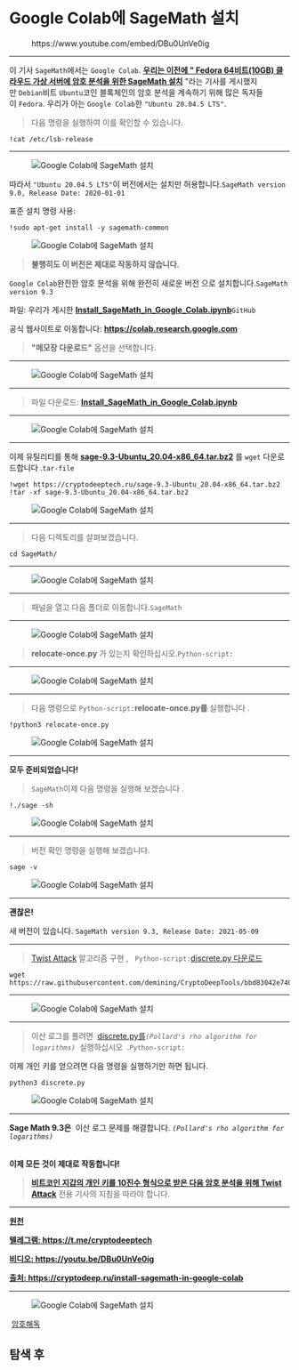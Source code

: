 # Google Colab에 SageMath 설치

<!-- wp:embed {"url":"https://www.youtube.com/embed/DBu0UnVe0ig","type":"rich","providerNameSlug":"вставить-обработчик","responsive":true,"className":"wp-embed-aspect-16-9 wp-has-aspect-ratio"} -->
<figure class="wp-block-embed is-type-rich is-provider-вставить-обработчик wp-block-embed-вставить-обработчик wp-embed-aspect-16-9 wp-has-aspect-ratio"><div class="wp-block-embed__wrapper">
https://www.youtube.com/embed/DBu0UnVe0ig
</div></figure>
<!-- /wp:embed -->

<!-- wp:separator -->
<hr class="wp-block-separator has-alpha-channel-opacity"/>
<!-- /wp:separator -->

<!-- wp:paragraph -->
<p>이 기사&nbsp;<code>SageMath</code>에서는&nbsp;<code>Google Colab</code>.&nbsp;<strong><a href="https://cryptodeeptech.ru/install-sagemath-on-fedora/" target="_blank" rel="noreferrer noopener">우리는 이전에 " Fedora 64비트(10GB) 클라우드 가상 서버에 암호 분석을 위한 SageMath 설치</a></strong>&nbsp;"라는 기사를 게시했지만&nbsp;<code>Debian</code>비트&nbsp;<code>Ubuntu</code>코인&nbsp;​​블록체인의 암호 분석을 계속하기 위해 많은 독자들이&nbsp;<code>Fedora</code>.&nbsp;우리가 아는&nbsp;<code>Google Colab</code>한&nbsp;<code>"Ubuntu 20.04.5 LTS"</code>.</p>
<!-- /wp:paragraph -->

<!-- wp:quote -->
<blockquote class="wp-block-quote"><!-- wp:paragraph -->
<p>다음 명령을 실행하여 이를 확인할 수 있습니다.</p>
<!-- /wp:paragraph --></blockquote>
<!-- /wp:quote -->

<!-- wp:code -->
<pre class="wp-block-code"><code>!cat /etc/lsb-release
</code></pre>
<!-- /wp:code -->

<!-- wp:separator -->
<hr class="wp-block-separator has-alpha-channel-opacity"/>
<!-- /wp:separator -->

<!-- wp:image {"id":2598} -->
<figure class="wp-block-image"><img src="https://cryptodeep.ru/wp-content/uploads/2023/04/image-21-1024x192.png" alt="Google Colab에 SageMath 설치" class="wp-image-2598"/></figure>
<!-- /wp:image -->

<!-- wp:paragraph -->
<p>따라서&nbsp;<code>"Ubuntu 20.04.5 LTS"</code>이 버전에서는 설치만 허용합니다.<code>SageMath version 9.0, Release Date: 2020-01-01</code></p>
<!-- /wp:paragraph -->

<!-- wp:paragraph -->
<p>표준 설치 명령 사용:</p>
<!-- /wp:paragraph -->

<!-- wp:code -->
<pre class="wp-block-code"><code>!sudo apt-get install -y sagemath-common</code></pre>
<!-- /wp:code -->

<!-- wp:image {"id":2599} -->
<figure class="wp-block-image"><img src="https://cryptodeep.ru/wp-content/uploads/2023/04/image-22-1024x120.png" alt="Google Colab에 SageMath 설치" class="wp-image-2599"/></figure>
<!-- /wp:image -->

<!-- wp:quote -->
<blockquote class="wp-block-quote"><!-- wp:paragraph -->
<p><strong>불행히도 이 버전은 제대로 작동하지 않습니다.</strong></p>
<!-- /wp:paragraph --></blockquote>
<!-- /wp:quote -->

<!-- wp:paragraph -->
<p><code>Google Colab</code>완전한 암호 분석을 위해 완전히 새로운 버전&nbsp;으로 설치합니다.<code>SageMath version 9.3</code></p>
<!-- /wp:paragraph -->

<!-- wp:paragraph -->
<p>파일:&nbsp;우리가 게시한&nbsp;<a href="https://github.com/demining/CryptoDeepTools/blob/main/19SageMathGoogleColab/Install_SageMath_in_Google_Colab.ipynb" target="_blank" rel="noreferrer noopener"><strong>Install_SageMath_in_Google_Colab.ipynb</strong></a><code>GitHub</code></p>
<!-- /wp:paragraph -->

<!-- wp:paragraph -->
<p>공식 웹사이트로 이동합니다:&nbsp;<strong><a href="https://colab.research.google.com/" target="_blank" rel="noreferrer noopener">https://colab.research.google.com</a></strong></p>
<!-- /wp:paragraph -->

<!-- wp:quote -->
<blockquote class="wp-block-quote"><!-- wp:paragraph -->
<p><strong>"메모장 다운로드"</strong>&nbsp;옵션을 선택합니다.<strong></strong></p>
<!-- /wp:paragraph --></blockquote>
<!-- /wp:quote -->

<!-- wp:separator -->
<hr class="wp-block-separator has-alpha-channel-opacity"/>
<!-- /wp:separator -->

<!-- wp:image {"id":2605} -->
<figure class="wp-block-image"><img src="https://cryptodeep.ru/wp-content/uploads/2023/04/image-24.png" alt="Google Colab에 SageMath 설치" class="wp-image-2605"/></figure>
<!-- /wp:image -->

<!-- wp:separator -->
<hr class="wp-block-separator has-alpha-channel-opacity"/>
<!-- /wp:separator -->

<!-- wp:quote -->
<blockquote class="wp-block-quote"><!-- wp:paragraph -->
<p>파일 다운로드:&nbsp;<a href="https://github.com/demining/CryptoDeepTools/blob/main/19SageMathGoogleColab/Install_SageMath_in_Google_Colab.ipynb" target="_blank" rel="noreferrer noopener"><strong>Install_SageMath_in_Google_Colab.ipynb</strong></a></p>
<!-- /wp:paragraph --></blockquote>
<!-- /wp:quote -->

<!-- wp:separator -->
<hr class="wp-block-separator has-alpha-channel-opacity"/>
<!-- /wp:separator -->

<!-- wp:image {"id":2606} -->
<figure class="wp-block-image"><img src="https://cryptodeep.ru/wp-content/uploads/2023/04/image-25.png" alt="Google Colab에 SageMath 설치" class="wp-image-2606"/></figure>
<!-- /wp:image -->

<!-- wp:separator -->
<hr class="wp-block-separator has-alpha-channel-opacity"/>
<!-- /wp:separator -->

<!-- wp:paragraph -->
<p>이제 유틸리티를 통해&nbsp;<a href="https://cryptodeeptech.ru/sage-9.3-Ubuntu_20.04-x86_64.tar.bz2" target="_blank" rel="noreferrer noopener"><strong>sage-9.3-Ubuntu_20.04-x86_64.tar.bz2</strong></a>&nbsp;를&nbsp;<code>wget</code>&nbsp;다운로드합니다 .<code>tar-file</code><a href="https://cryptodeeptech.ru/sage-9.3-Ubuntu_20.04-x86_64.tar.bz2" target="_blank" rel="noreferrer noopener"><strong></strong></a></p>
<!-- /wp:paragraph -->

<!-- wp:code -->
<pre class="wp-block-code"><code>!wget https://cryptodeeptech.ru/sage-9.3-Ubuntu_20.04-x86_64.tar.bz2
!tar -xf sage-9.3-Ubuntu_20.04-x86_64.tar.bz2</code></pre>
<!-- /wp:code -->

<!-- wp:image {"id":2612} -->
<figure class="wp-block-image"><img src="https://cryptodeep.ru/wp-content/uploads/2023/04/image-29-1024x321.png" alt="Google Colab에 SageMath 설치" class="wp-image-2612"/></figure>
<!-- /wp:image -->

<!-- wp:separator -->
<hr class="wp-block-separator has-alpha-channel-opacity"/>
<!-- /wp:separator -->

<!-- wp:quote -->
<blockquote class="wp-block-quote"><!-- wp:paragraph -->
<p>다음 디렉토리를 살펴보겠습니다.</p>
<!-- /wp:paragraph --></blockquote>
<!-- /wp:quote -->

<!-- wp:code -->
<pre class="wp-block-code"><code>cd SageMath/</code></pre>
<!-- /wp:code -->

<!-- wp:separator -->
<hr class="wp-block-separator has-alpha-channel-opacity"/>
<!-- /wp:separator -->

<!-- wp:image {"id":2617} -->
<figure class="wp-block-image"><img src="https://cryptodeep.ru/wp-content/uploads/2023/04/image-32-1024x110.png" alt="Google Colab에 SageMath 설치" class="wp-image-2617"/></figure>
<!-- /wp:image -->

<!-- wp:separator -->
<hr class="wp-block-separator has-alpha-channel-opacity"/>
<!-- /wp:separator -->

<!-- wp:quote -->
<blockquote class="wp-block-quote"><!-- wp:paragraph -->
<p>패널을 열고 다음 폴더로 이동합니다.<code>SageMath</code></p>
<!-- /wp:paragraph --></blockquote>
<!-- /wp:quote -->

<!-- wp:separator -->
<hr class="wp-block-separator has-alpha-channel-opacity"/>
<!-- /wp:separator -->

<!-- wp:image {"id":2619} -->
<figure class="wp-block-image"><img src="https://cryptodeep.ru/wp-content/uploads/2023/04/image-34.png" alt="Google Colab에 SageMath 설치" class="wp-image-2619"/></figure>
<!-- /wp:image -->

<!-- wp:quote -->
<blockquote class="wp-block-quote"><!-- wp:paragraph -->
<p><strong>relocate-once.py</strong>&nbsp;가 있는지 확인하십시오.<code>Python-script:</code><strong></strong></p>
<!-- /wp:paragraph --></blockquote>
<!-- /wp:quote -->

<!-- wp:separator -->
<hr class="wp-block-separator has-alpha-channel-opacity"/>
<!-- /wp:separator -->

<!-- wp:image {"id":2618} -->
<figure class="wp-block-image"><img src="https://cryptodeep.ru/wp-content/uploads/2023/04/image-33-1024x180.png" alt="Google Colab에 SageMath 설치" class="wp-image-2618"/></figure>
<!-- /wp:image -->

<!-- wp:separator -->
<hr class="wp-block-separator has-alpha-channel-opacity"/>
<!-- /wp:separator -->

<!-- wp:quote -->
<blockquote class="wp-block-quote"><!-- wp:paragraph -->
<p>다음 명령으로&nbsp;<code>Python-script:</code><strong>relocate-once.py를</strong>&nbsp;실행합니다 .</p>
<!-- /wp:paragraph --></blockquote>
<!-- /wp:quote -->

<!-- wp:code -->
<pre class="wp-block-code"><code>!python3 relocate-once.py</code></pre>
<!-- /wp:code -->

<!-- wp:image {"id":2620} -->
<figure class="wp-block-image"><img src="https://cryptodeep.ru/wp-content/uploads/2023/04/image-35-1024x451.png" alt="Google Colab에 SageMath 설치" class="wp-image-2620"/></figure>
<!-- /wp:image -->

<!-- wp:separator -->
<hr class="wp-block-separator has-alpha-channel-opacity"/>
<!-- /wp:separator -->

<!-- wp:paragraph -->
<p><strong>모두 준비되었습니다!</strong></p>
<!-- /wp:paragraph -->

<!-- wp:quote -->
<blockquote class="wp-block-quote"><!-- wp:paragraph -->
<p><code>SageMath</code>이제 다음 명령을&nbsp;실행해 보겠습니다 .</p>
<!-- /wp:paragraph --></blockquote>
<!-- /wp:quote -->

<!-- wp:code -->
<pre class="wp-block-code"><code>!./sage -sh</code></pre>
<!-- /wp:code -->

<!-- wp:image {"id":2623} -->
<figure class="wp-block-image"><img src="https://cryptodeep.ru/wp-content/uploads/2023/04/image-36-1024x304.png" alt="Google Colab에 SageMath 설치" class="wp-image-2623"/></figure>
<!-- /wp:image -->

<!-- wp:separator -->
<hr class="wp-block-separator has-alpha-channel-opacity"/>
<!-- /wp:separator -->

<!-- wp:quote -->
<blockquote class="wp-block-quote"><!-- wp:paragraph -->
<p>버전 확인 명령을 실행해 보겠습니다.</p>
<!-- /wp:paragraph --></blockquote>
<!-- /wp:quote -->

<!-- wp:code -->
<pre class="wp-block-code"><code>sage -v</code></pre>
<!-- /wp:code -->

<!-- wp:image {"id":2624} -->
<figure class="wp-block-image"><img src="https://cryptodeep.ru/wp-content/uploads/2023/04/image-37-1024x344.png" alt="Google Colab에 SageMath 설치" class="wp-image-2624"/></figure>
<!-- /wp:image -->

<!-- wp:separator -->
<hr class="wp-block-separator has-alpha-channel-opacity"/>
<!-- /wp:separator -->

<!-- wp:paragraph -->
<p><strong>괜찮은!</strong></p>
<!-- /wp:paragraph -->

<!-- wp:paragraph -->
<p>새 버전이 있습니다.&nbsp;<code>SageMath version 9.3, Release Date: 2021-05-09</code></p>
<!-- /wp:paragraph -->

<!-- wp:separator -->
<hr class="wp-block-separator has-alpha-channel-opacity"/>
<!-- /wp:separator -->

<!-- wp:quote -->
<blockquote class="wp-block-quote"><!-- wp:paragraph -->
<p><a href="https://cryptodeeptech.ru/twist-attack/" target="_blank" rel="noreferrer noopener">Twist Attack</a>&nbsp;알고리즘 구현&nbsp;, &nbsp;&nbsp;<code>Python-script:</code><a href="https://github.com/demining/CryptoDeepTools/blob/bbd83042e7405508cd2e646ad1b0819da0f9c58d/18TwistAttack/discrete.py" target="_blank" rel="noreferrer noopener">discrete.py 다운로드</a></p>
<!-- /wp:paragraph --></blockquote>
<!-- /wp:quote -->

<!-- wp:code -->
<pre class="wp-block-code"><code>wget https://raw.githubusercontent.com/demining/CryptoDeepTools/bbd83042e7405508cd2e646ad1b0819da0f9c58d/18TwistAttack/discrete.py</code></pre>
<!-- /wp:code -->

<!-- wp:separator -->
<hr class="wp-block-separator has-alpha-channel-opacity"/>
<!-- /wp:separator -->

<!-- wp:image {"id":2628} -->
<figure class="wp-block-image"><img src="https://cryptodeep.ru/wp-content/uploads/2023/04/image-41-1024x517.png" alt="Google Colab에 SageMath 설치" class="wp-image-2628"/></figure>
<!-- /wp:image -->

<!-- wp:separator -->
<hr class="wp-block-separator has-alpha-channel-opacity"/>
<!-- /wp:separator -->

<!-- wp:quote -->
<blockquote class="wp-block-quote"><!-- wp:paragraph -->
<p>이산 로그를 풀려면&nbsp;&nbsp;<a href="https://github.com/demining/CryptoDeepTools/blob/bbd83042e7405508cd2e646ad1b0819da0f9c58d/18TwistAttack/discrete.py" target="_blank" rel="noreferrer noopener">discrete.py를</a><em><code>(Pollard's rho algorithm for logarithms)</code></em>&nbsp;&nbsp;실행하십시오&nbsp; .<code>Python-script:</code><a href="https://github.com/demining/CryptoDeepTools/blob/bbd83042e7405508cd2e646ad1b0819da0f9c58d/18TwistAttack/discrete.py" target="_blank" rel="noreferrer noopener"></a></p>
<!-- /wp:paragraph --></blockquote>
<!-- /wp:quote -->

<!-- wp:paragraph -->
<p>이제 개인 키를 얻으려면 다음 명령을 실행하기만 하면 됩니다.</p>
<!-- /wp:paragraph -->

<!-- wp:code -->
<pre class="wp-block-code"><code>python3 discrete.py</code></pre>
<!-- /wp:code -->

<!-- wp:image {"id":2654} -->
<figure class="wp-block-image"><img src="https://cryptodeep.ru/wp-content/uploads/2023/04/image-43-1024x548.png" alt="Google Colab에 SageMath 설치" class="wp-image-2654"/></figure>
<!-- /wp:image -->

<!-- wp:separator -->
<hr class="wp-block-separator has-alpha-channel-opacity"/>
<!-- /wp:separator -->

<!-- wp:paragraph -->
<p><strong>Sage Math&nbsp;</strong><strong>9.3은</strong>&nbsp;&nbsp;이산 로그 문제를 해결합니다.&nbsp;<em><code>(Pollard's rho algorithm for logarithms)</code></em></p>
<!-- /wp:paragraph -->

<!-- wp:paragraph -->
<p><strong><br>이제 모든 것이 제대로 작동합니다!</strong></p>
<!-- /wp:paragraph -->

<!-- wp:quote -->
<blockquote class="wp-block-quote"><!-- wp:paragraph -->
<p><strong><a href="https://cryptodeeptech.ru/twist-attack/" target="_blank" rel="noreferrer noopener">비트코인 지갑의 개인 키를 10진수 형식으로 받은 다음 암호 분석을 위해 Twist Attack</a></strong>&nbsp;전용 기사의 지침을 따라야 합니다.&nbsp;<strong><a href="https://cryptodeeptech.ru/twist-attack/" target="_blank" rel="noreferrer noopener"></a></strong></p>
<!-- /wp:paragraph --></blockquote>
<!-- /wp:quote -->

<!-- wp:separator -->
<hr class="wp-block-separator has-alpha-channel-opacity"/>
<!-- /wp:separator -->

<!-- wp:paragraph -->
<p><strong><a href="https://github.com/demining/Install-SageMath-in-Google-Colab" target="_blank" rel="noreferrer noopener">원천</a></strong></p>
<!-- /wp:paragraph -->

<!-- wp:paragraph -->
<p><strong><a href="https://t.me/cryptodeeptech" target="_blank" rel="noreferrer noopener">텔레그램: https://t.me/cryptodeeptech</a></strong></p>
<!-- /wp:paragraph -->

<!-- wp:paragraph -->
<p><strong><a href="https://youtu.be/DBu0UnVe0ig" target="_blank" rel="noreferrer noopener">비디오: https://youtu.be/DBu0UnVe0ig</a></strong></p>
<!-- /wp:paragraph -->

<!-- wp:paragraph -->
<p><strong><a href="https://cryptodeep.ru/install-sagemath-in-google-colab" target="_blank" rel="noreferrer noopener">출처: https://cryptodeep.ru/install-sagemath-in-google-colab</a></strong></p>
<!-- /wp:paragraph -->

<!-- wp:separator -->
<hr class="wp-block-separator has-alpha-channel-opacity"/>
<!-- /wp:separator -->

<!-- wp:image {"id":2669} -->
<figure class="wp-block-image"><img src="https://cryptodeep.ru/wp-content/uploads/2023/04/037-1-1024x576.png" alt="Google Colab에 SageMath 설치" class="wp-image-2669"/></figure>
<!-- /wp:image -->

<!-- wp:paragraph -->
<p>&nbsp;<a href="https://cryptodeep.ru/category/%d0%ba%d1%80%d0%b8%d0%bf%d1%82%d0%be%d0%b0%d0%bd%d0%b0%d0%bb%d0%b8%d0%b7/">암호해독</a></p>
<!-- /wp:paragraph -->

<!-- wp:heading -->
<h2 class="wp-block-heading">탐색 후</h2>
<!-- /wp:heading -->
